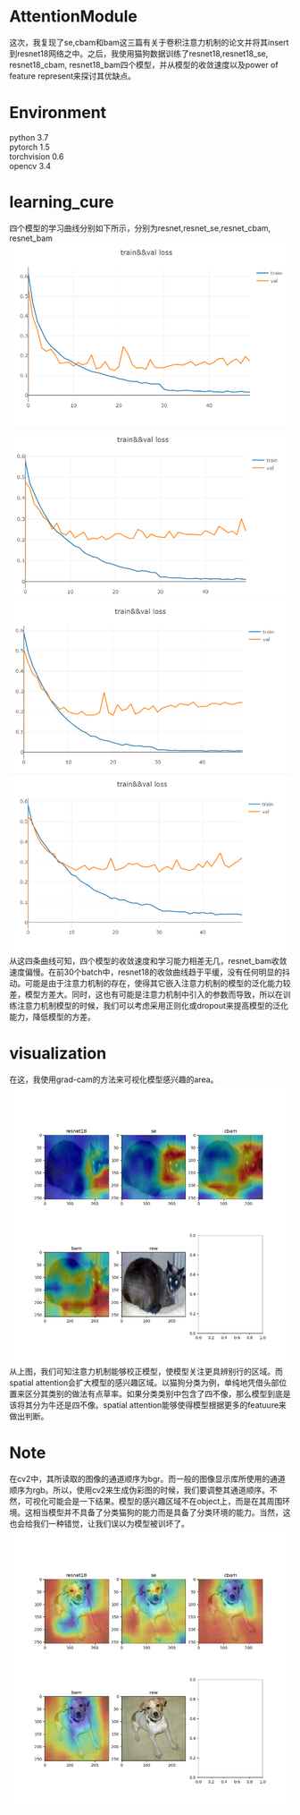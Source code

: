 # AttentionModule
这次，我复现了se,cbam和bam这三篇有关于卷积注意力机制的论文并将其insert到resnet18网络之中。之后，我使用猫狗数据训练了resnet18,resnet18_se, resnet18_cbam, resnet18_bam四个模型，并从模型的收敛速度以及power of feature represent来探讨其优缺点。
# Environment
python 3.7    
pytorch 1.5    
torchvision 0.6    
opencv 3.4  
# learning_cure
四个模型的学习曲线分别如下所示，分别为resnet,resnet_se,resnet_cbam, resnet_bam  
![image](images/resnet18_learning_cure.PNG)  
![image](images/se_learning_cure.PNG)  
![image](images/cbam_learning_cure.PNG)  
![image](images/bam_learning_cure.PNG)  
从这四条曲线可知，四个模型的收敛速度和学习能力相差无几，resnet_bam收敛速度偏慢。在前30个batch中，resnet18的收敛曲线趋于平缓，没有任何明显的抖动。可能是由于注意力机制的存在，使得其它嵌入注意力机制的模型的泛化能力较差，模型方差大。同时，这也有可能是注意力机制中引入的参数而导致，所以在训练注意力机制模型的时候，我们可以考虑采用正则化或dropout来提高模型的泛化能力，降低模型的方差。
# visualization
在这，我使用grad-cam的方法来可视化模型感兴趣的area。  
![image](images/attention_heat_1.png)  
从上图，我们可知注意力机制能够校正模型，使模型关注更具辨别行的区域。而spatial attention会扩大模型的感兴趣区域。以猫狗分类为例，单纯地凭借头部位置来区分其类别的做法有点草率。如果分类类别中包含了四不像，那么模型到底是该将其分为牛还是四不像。spatial attention能够使得模型根据更多的featuure来做出判断。
# Note
在cv2中，其所读取的图像的通道顺序为bgr。而一般的图像显示库所使用的通道顺序为rgb。所以，使用cv2来生成伪彩图的时候，我们要调整其通道顺序。不然，可视化可能会是一下结果。模型的感兴趣区域不在object上，而是在其周围环境。这相当模型并不具备了分类猫狗的能力而是具备了分类环境的能力。当然，这也会给我们一种错觉，让我们误以为模型被训坏了。
![image](images/attention_heatmap.png)
